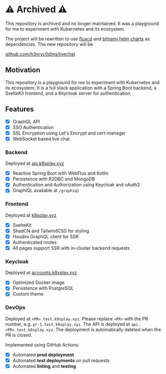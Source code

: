 # ⚠️ Archived ⚠️

This repository is archived and no longer maintained. It was a playground for me to experiment with Kubernetes and its
ecosystem.

The project will be rewritten to use [fluxcd](https://github.com/fluxcd/flux2) and [bitnami helm charts](https://github.com/bitnami/charts) as dependencies. The new repository will be

[github.com/h3nryc0ding/livechat](https://github.com/h3nryc0ding/livechat)

## Motivation

This repository is a playground for me to experiment with Kubernetes and its ecosystem. It is a full stack application
with a Spring Boot backend, a SvelteKit frontend, and a Keycloak server for authentication.

## Features

- [x] GraphQL API
- [x] SSO Authentication
- [x] SSL Encryption using Let's Encrypt and cert-manager
- [x] WebSocket based live chat

### Backend

Deployed at [api.k8splay.xyz](https://api.k8splay.xyz/graphiql)

- [x] Reactive Spring Boot with WebFlux and Kotlin
- [x] Persistence with R2DBC and MongoDB
- [x] Authentication and Authorization using Keycloak and oAuth2
- [x] GraphiQL available at `/graphiql`

### Frontend

Deployed at [k8splay.xyz](https://k8splay.xyz)

- [x] SvelteKit
- [x] ShadCN and TailwindCSS for styling
- [x] Houdini GraphQL client for SSR
- [x] Authenticated routes
- [x] All pages support SSR with in-cluster backend requests

### Keycloak

Deployed at [accounts.k8splay.xyz](https://accounts.k8splay.xyz)

- [x] Optimized Docker image
- [x] Persistence with PostgreSQL
- [x] Custom theme

### DevOps

Deployed at `<PR>.test.k8splay.xyz`. Please replace `<PR>` with the PR number, e.g. `pr-1.test.k8splay.xyz`. The API is
deployed at `api.<PR>.test.k8splay.xyz`. The deployment is automatically deleted when the PR is closed.

Implemented using GitHub Actions:

- [x] Automated **prod deployment**
- [x] Automated **test deployments** on pull requests
- [x] Automated **linting** and **testing**
